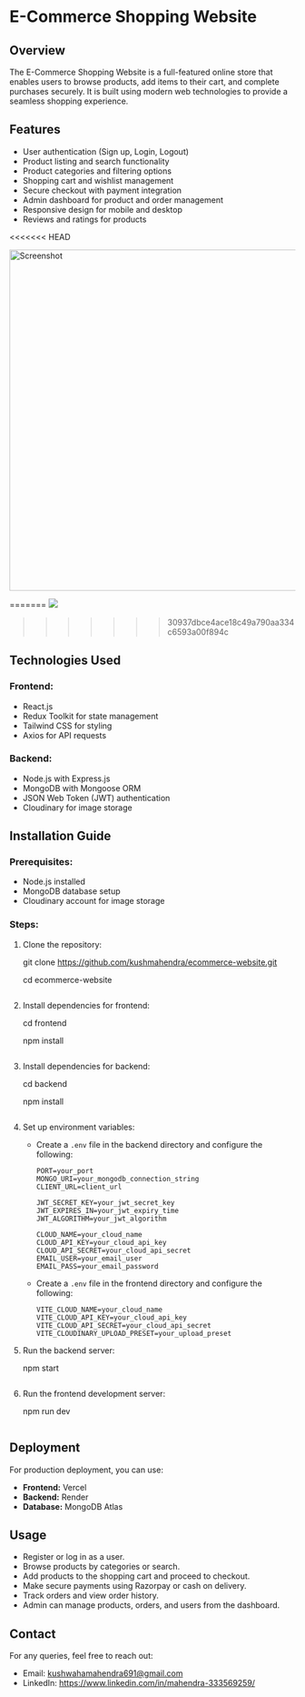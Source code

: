 # E-Commerce Shopping Website

## Overview
The E-Commerce Shopping Website is a full-featured online store that enables users to browse products, add items to their cart, and complete purchases securely. It is built using modern web technologies to provide a seamless shopping experience.

## Features
- User authentication (Sign up, Login, Logout)
- Product listing and search functionality
- Product categories and filtering options
- Shopping cart and wishlist management
- Secure checkout with payment integration
- Admin dashboard for product and order management
- Responsive design for mobile and desktop
- Reviews and ratings for products


<<<<<<< HEAD

  <img src="Screenshot-Home1.png" alt="Screenshot" width="600"/>

=======
<img src="./scrrenshotsImages/Screenshot-Home21.png">
>>>>>>> 30937dbce4ace18c49a790aa334c6593a00f894c


## Technologies Used
### Frontend:
- React.js 
- Redux Toolkit for state management
- Tailwind CSS for styling
- Axios for API requests

### Backend:
- Node.js with Express.js
- MongoDB with Mongoose ORM
- JSON Web Token (JWT) authentication
- Cloudinary for image storage


## Installation Guide
### Prerequisites:
- Node.js installed
- MongoDB database setup
- Cloudinary account for image storage

### Steps:
1. Clone the repository:

   git clone https://github.com/kushmahendra/ecommerce-website.git
   
   cd ecommerce-website
   ```

3. Install dependencies for frontend:

   cd frontend
   
   npm install
   ```

5. Install dependencies for backend:

   cd backend
   
   npm install
   ```

7. Set up environment variables:
   - Create a `.env` file in the backend directory and configure the following:
     ```env
     PORT=your_port
     MONGO_URI=your_mongodb_connection_string
     CLIENT_URL=client_url

     JWT_SECRET_KEY=your_jwt_secret_key
     JWT_EXPIRES_IN=your_jwt_expiry_time
     JWT_ALGORITHM=your_jwt_algorithm

     CLOUD_NAME=your_cloud_name
     CLOUD_API_KEY=your_cloud_api_key
     CLOUD_API_SECRET=your_cloud_api_secret
     EMAIL_USER=your_email_user
     EMAIL_PASS=your_email_password
     ```

   - Create a `.env` file in the frontend directory and configure the following:
     ```env
     VITE_CLOUD_NAME=your_cloud_name
     VITE_CLOUD_API_KEY=your_cloud_api_key
     VITE_CLOUD_API_SECRET=your_cloud_api_secret
     VITE_CLOUDINARY_UPLOAD_PRESET=your_upload_preset
     ```

8. Run the backend server:
 
   npm start
   ```

9. Run the frontend development server:

   npm run dev
   ```

## Deployment
For production deployment, you can use:
- **Frontend:** Vercel 
- **Backend:**  Render 
- **Database:** MongoDB Atlas

## Usage
- Register or log in as a user.
- Browse products by categories or search.
- Add products to the shopping cart and proceed to checkout.
- Make secure payments using Razorpay or cash on delivery.
- Track orders and view order history.
- Admin can manage products, orders, and users from the dashboard.


## Contact
For any queries, feel free to reach out:
- Email: kushwahamahendra691@gmail.com
- LinkedIn: https://www.linkedin.com/in/mahendra-333569259/
